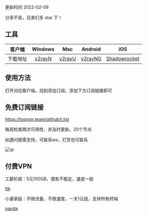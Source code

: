 更新时间 2022-02-09

分享不易，兄弟们多 star 下！

## 工具

 客户端 | Windows | Mac | Android | iOS 
 :-: | :-: | :-:| :-:| :-:
 下载地址 | [v2rayN](https://github.com/2dust/v2rayN/releases/download/3.27/v2rayN-Core.zip) | [v2rayU](https://github.com/yanue/V2rayU/releases/download/3.2.0/V2rayU.dmg) | [v2rayNG](https://github.com/2dust/v2rayNG/releases/download/1.4.12/v2rayNG_1.4.12_arm64-v8a.apk) | [Shadowrocket](https://apps.apple.com/us/app/shadowrocket/id932747118) 

## 使用方法

打开对应客户端，找到添加订阅，添加下方订阅链接即可

## 免费订阅链接

https://topvpn.team/github/t.list

每周检查两次可用性，并及时更新，20个节点

如遇问题需支持，可联系wx，打赏也可联系

![qr](https://github.com/wms521125/freevpn/blob/main/src/qr.jpg?raw=true)

## 付费VPN

工薪阶层：5元100GB，偶有不稳定，速度一般

[ttk](https://www.ttkcloud.icu/#/register?code=Ea81Vlnq)

小康家庭：不限流量，不限速度，一天1元钱，支持所有终端

[panda](https://pandavpnpro.com/r/42056724)
